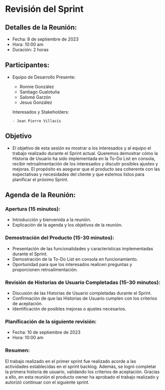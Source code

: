 # Revisión del Sprint

## Detalles de la Reunión:

- Fecha: 8 de septiembre de 2023
- Hora: 10:00 am
- Duración: 2 horas

## Participantes:

- Equipo de Desarrollo Presente:

  - Ronnie González
  - Santiago Gualotuña
  - Salomé Garzón
  - Jesus González

  Interesados y Stakeholders:

      - Jean Pierre Villacís

## Objetivo

- El objetivo de esta sesión es mostrar a los interesados y al equipo el trabajo realizado durante el Sprint actual. Queremos demostrar cómo la Historia de Usuario ha sido implementada en la To-Do List en consola, recibir retroalimentación de los interesados y discutir posibles ajustes y mejoras. El propósito es asegurar que el producto sea coherente con las expectativas y necesidades del cliente y que estemos listos para planificar el próximo Sprint.

## Agenda de la Reunión:

### Apertura (15 minutos):

- Introducción y bienvenida a la reunión.
- Explicación de la agenda y los objetivos de la reunión.

### Demostración del Producto (15-30 minutos):

- Presentación de las funcionalidades y características implementadas durante el Sprint.
- Demostración de la To-Do List en consola en funcionamiento.
- Oportunidad para que los interesados realicen preguntas y proporcionen retroalimentación.

### Revisión de Historias de Usuario Completadas (15-30 minutos):

- Discusión de las Historias de Usuario completadas durante el Sprint.
- Confirmación de que las Historias de Usuario cumplen con los criterios de aceptación.
- Identificación de posibles mejoras o ajustes necesarios.

### Planificación de la siguiente revisión:

- Fecha: 10 de septiembre de 2023
- Hora: 10:00 am

### Resumen:

El trabajo realizado en el primer sprint fue realizado acorde a las actividades establecidas en el sprint backlog. Además, se logró completar la primera historia de usuario, validando los criterios de aceptación. Gracias a ello, en esta reunión el producto owner ha aprobado el trabajo realizado y autorizó continuar con el siguiente sprint.
